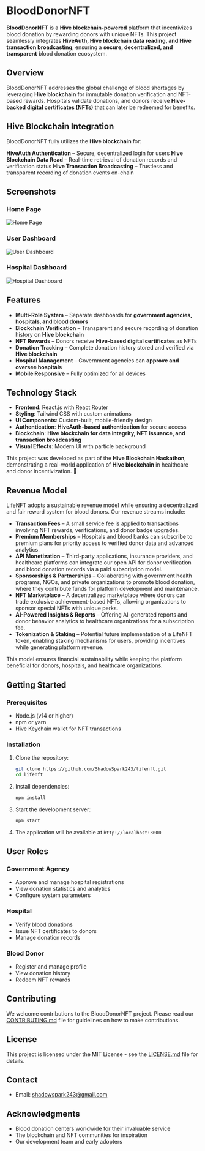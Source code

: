 # BloodDonorNFT

**BloodDonorNFT** is a **Hive blockchain-powered** platform that incentivizes blood donation by rewarding donors with unique NFTs. This project seamlessly integrates **HiveAuth, Hive blockchain data reading, and Hive transaction broadcasting**, ensuring a **secure, decentralized, and transparent** blood donation ecosystem.

## Overview
BloodDonorNFT addresses the global challenge of blood shortages by leveraging **Hive blockchain** for immutable donation verification and NFT-based rewards. Hospitals validate donations, and donors receive **Hive-backed digital certificates (NFTs)** that can later be redeemed for benefits.

## Hive Blockchain Integration

BloodDonorNFT fully utilizes the **Hive blockchain** for:

**HiveAuth Authentication** – Secure, decentralized login for users
**Hive Blockchain Data Read** – Real-time retrieval of donation records and verification status
**Hive Transaction Broadcasting** – Trustless and transparent recording of donation events on-chain

## Screenshots

### Home Page
![Home Page](/photos/img1.png)

### User Dashboard
![User Dashboard](/photos/img2.png)

### Hospital Dashboard
![Hospital Dashboard](/photos/img3.png)

## Features
- **Multi-Role System** – Separate dashboards for **government agencies, hospitals, and blood donors**
- **Blockchain Verification** – Transparent and secure recording of donation history on **Hive blockchain**
- **NFT Rewards** – Donors receive **Hive-based digital certificates** as NFTs
- **Donation Tracking** – Complete donation history stored and verified via **Hive blockchain**
- **Hospital Management** – Government agencies can **approve and oversee hospitals**
- **Mobile Responsive** – Fully optimized for all devices

## Technology Stack
- **Frontend**: React.js with React Router
- **Styling**: Tailwind CSS with custom animations
- **UI Components**: Custom-built, mobile-friendly design
- **Authentication**: **HiveAuth-based authentication** for secure access
- **Blockchain**: **Hive blockchain for data integrity, NFT issuance, and transaction broadcasting**
- **Visual Effects**: Modern UI with particle background

This project was developed as part of the **Hive Blockchain Hackathon**, demonstrating a real-world application of **Hive blockchain** in healthcare and donor incentivization. 🚀

## Revenue Model  

LifeNFT adopts a sustainable revenue model while ensuring a decentralized and fair reward system for blood donors. Our revenue streams include:  

- **Transaction Fees** – A small service fee is applied to transactions involving NFT rewards, verifications, and donor badge upgrades.  
- **Premium Memberships** – Hospitals and blood banks can subscribe to premium plans for priority access to verified donor data and advanced analytics.  
- **API Monetization** – Third-party applications, insurance providers, and healthcare platforms can integrate our open API for donor verification and blood donation records via a paid subscription model.  
- **Sponsorships & Partnerships** – Collaborating with government health programs, NGOs, and private organizations to promote blood donation, where they contribute funds for platform development and maintenance.  
- **NFT Marketplace** – A decentralized marketplace where donors can trade exclusive achievement-based NFTs, allowing organizations to sponsor special NFTs with unique perks.  
- **AI-Powered Insights & Reports** – Offering AI-generated reports and donor behavior analytics to healthcare organizations for a subscription fee.  
- **Tokenization & Staking** – Potential future implementation of a LifeNFT token, enabling staking mechanisms for users, providing incentives while generating platform revenue.  

This model ensures financial sustainability while keeping the platform beneficial for donors, hospitals, and healthcare organizations.


## Getting Started

### Prerequisites

- Node.js (v14 or higher)
- npm or yarn
- Hive Keychain wallet for NFT transactions

### Installation

1. Clone the repository:
   ```bash
   git clone https://github.com/ShadowSpark243/lifenft.git
   cd lifenft
   ```

2. Install dependencies:
   ```bash
   npm install
   ```

3. Start the development server:
   ```bash
   npm start
   ```

4. The application will be available at `http://localhost:3000`


## User Roles

### Government Agency
- Approve and manage hospital registrations
- View donation statistics and analytics
- Configure system parameters

### Hospital
- Verify blood donations
- Issue NFT certificates to donors
- Manage donation records

### Blood Donor
- Register and manage profile
- View donation history
- Redeem NFT rewards


## Contributing

We welcome contributions to the BloodDonorNFT project. Please read our [CONTRIBUTING.md](CONTRIBUTING.md) file for guidelines on how to make contributions.

## License

This project is licensed under the MIT License - see the [LICENSE.md](LICENSE.md) file for details.

## Contact

- Email: shadowspark243@gmail.com

## Acknowledgments

- Blood donation centers worldwide for their invaluable service
- The blockchain and NFT communities for inspiration
- Our development team and early adopters
